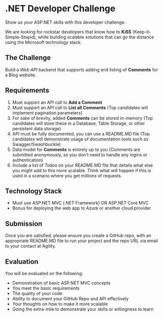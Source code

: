 # .NET Developer Challenge
Show us your ASP.NET skills with this developer challenge. 

We are looking for rockstar developers that know how to **KiSS** (Keep-it-Simple-Stupid), while building scalable solutions that can go the distance using the Microsoft technology stack.

## The Challenge
Build a *Web API* backend that supports adding and listing of **Comments** for a Blog website.


## Requirements
1. Must support an API call to **Add a Comment**
2. Must support an API call to **List all Comments** (Top candidates will implement pagination parameters)
3. For sake of brevity, added **Comments** can be stored in-memory (Top candidates will store these in a Database, Table Storage, or other persistent data storage)
4. API must be fully documented, you can use a README.MD file (Top candidates will demonstrate usage of documentation tools such as Swagger/Swashbuckle)
5. Data model for **Comments** is entirely up to you (Comments are submitted anonymously, so you don't need to handle any logins or authentication)
6. Include a list of *Todos* on your README.MD file that details what else you might add to this more scalable. Think what will happen if this is used in a scenario where you get *millions* of requests.

## Technology Stack
- Must use ASP.NET MVC (.NET Framework) OR ASP.NET Core MVC 
- Bonus for deploying the web app to Azure or another cloud provider
 
## Submission
Once you are satisfied, please ensure you create a GitHub repo, with an appropriate README.MD file to run your project and the repo URL via email to your contact at Agility.

## Evaluation
You will be evaluated on the following:
- Demonstration of basic ASP.NET MVC concepts
- You meet the basic requirements
- The quality of your code
- Ability to document your GitHub Repo and API effectively
- Your thoughts on how to make it more scalable
- Going the extra-mile to demonstrate your skills or willingness to learn


